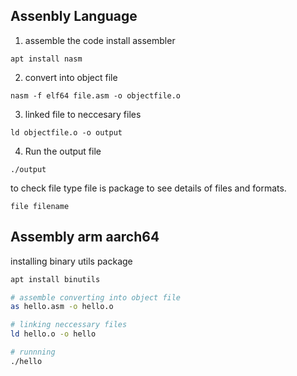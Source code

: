 ## Assenbly Language

1. assemble the code
install assembler
```
apt install nasm
```

2. convert into object file
```
nasm -f elf64 file.asm -o objectfile.o
```

3. linked file to neccesary files
```
ld objectfile.o -o output
```
4. Run the output file
 
```
./output
```

to check file type
file is package to see details of files and formats.
```
file filename
```

## Assembly arm aarch64

installing binary utils package
```bash
apt install binutils
```

```bash
# assemble converting into object file
as hello.asm -o hello.o

# linking neccessary files
ld hello.o -o hello 

# runnning
./hello
```
